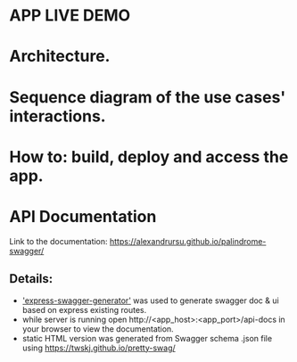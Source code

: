 # APP LIVE DEMO

# Architecture.

# Sequence diagram of the use cases' interactions.

# How to: build, deploy and access the app.

# API Documentation
Link to the documentation: https://alexandrursu.github.io/palindrome-swagger/

## Details:
- ['express-swagger-generator'](https://www.npmjs.com/package/express-swagger-generator) was used to generate swagger doc & ui based on express existing routes.
- while server is running open http://<app_host>:<app_port>/api-docs in your browser to view the documentation.
- static HTML version was generated from Swagger schema .json file using https://twskj.github.io/pretty-swag/
